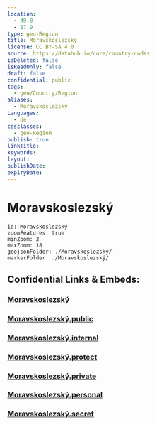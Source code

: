```yaml
---
location:
  - 49.8
  - 17.9
type: geo-Region
title: Moravskoslezský
license: CC BY-SA 4.0
source: https://datahub.io/core/country-codes
isDeleted: false
isReadOnly: false
draft: false
confidential: public
tags:
  - geo/Country/Region
aliases:
  - Moravskoslezský
Languages:
  - de
cssclasses:
  - geo-Region
publish: true
linkTitle:
keywords:
layout:
publishDate:
expiryDate:
---
```


# Moravskoslezský

```leaflet
id: Moravskoslezský
zoomFeatures: true 
minZoom: 2 
maxZoom: 18
geojsonFolder: ./Moravskoslezský/
markerFolder: ./Moravskoslezský/
```


## Confidential Links & Embeds: 

### [Moravskoslezský](/_Standards/Earth/Continent/Europe/Europe~Central/Czech_Republic/regions~Czech_Republic/Moravskoslezský.md) 

### [Moravskoslezský.public](/_public/Earth/Continent/Europe/Europe~Central/Czech_Republic/regions~Czech_Republic/Moravskoslezský.public.md) 

### [Moravskoslezský.internal](/_internal/Earth/Continent/Europe/Europe~Central/Czech_Republic/regions~Czech_Republic/Moravskoslezský.internal.md) 

### [Moravskoslezský.protect](/_protect/Earth/Continent/Europe/Europe~Central/Czech_Republic/regions~Czech_Republic/Moravskoslezský.protect.md) 

### [Moravskoslezský.private](/_private/Earth/Continent/Europe/Europe~Central/Czech_Republic/regions~Czech_Republic/Moravskoslezský.private.md) 

### [Moravskoslezský.personal](/_personal/Earth/Continent/Europe/Europe~Central/Czech_Republic/regions~Czech_Republic/Moravskoslezský.personal.md) 

### [Moravskoslezský.secret](/_secret/Earth/Continent/Europe/Europe~Central/Czech_Republic/regions~Czech_Republic/Moravskoslezský.secret.md)

